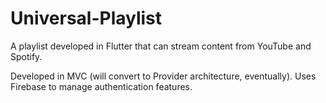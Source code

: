 # Universal-Playlist
A playlist developed in Flutter that can stream content from YouTube and Spotify.

Developed in MVC (will convert to Provider architecture, eventually).
Uses Firebase to manage authentication features.
